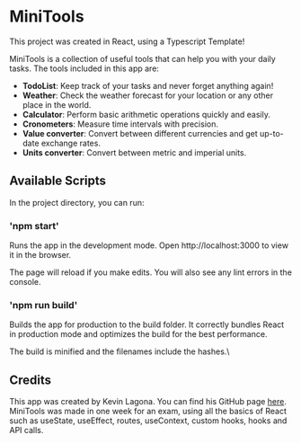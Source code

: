 # MiniTools
This project was created in React, using a Typescript Template!

MiniTools is a collection of useful tools that can help you with your daily tasks. The tools included in this app are:

- **TodoList**: Keep track of your tasks and never forget anything again!
- **Weather**: Check the weather forecast for your location or any other place in the world.
- **Calculator**: Perform basic arithmetic operations quickly and easily.
- **Cronometers**: Measure time intervals with precision.
- **Value converter**: Convert between different currencies and get up-to-date exchange rates.
- **Units converter**: Convert between metric and imperial units.

## Available Scripts
In the project directory, you can run:

### 'npm start'
Runs the app in the development mode.
Open http://localhost:3000 to view it in the browser.

The page will reload if you make edits.
You will also see any lint errors in the console.

### 'npm run build'
Builds the app for production to the build folder.
It correctly bundles React in production mode and optimizes the build for the best performance.

The build is minified and the filenames include the hashes.\

## Credits
This app was created by Kevin Lagona. You can find his GitHub page [here](https://github.com/Heroes342). MiniTools was made in one week for an exam, using all the basics of React such as useState, useEffect, routes, useContext, custom hooks, hooks and API calls.

